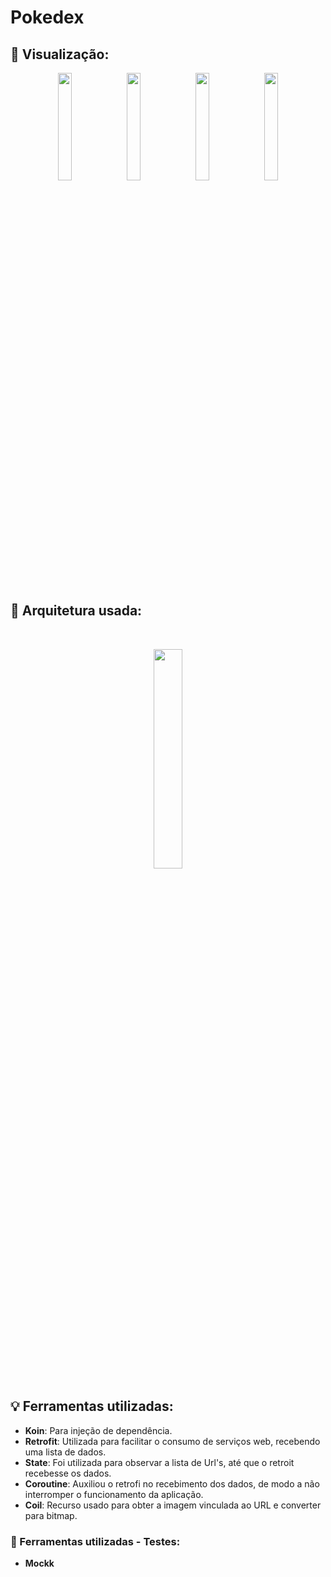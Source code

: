 # Pokedex

## :eyes: Visualização:
<p align="center">
  <img src='https://github.com/gusoliveira21/catGallery/assets/42920754/aace6def-df5e-45ab-8fe8-e4b08822d15e' width='21%'>
   <img src='https://github.com/gusoliveira21/catGallery/assets/42920754/5fd513cc-cfc2-462f-adb0-ac9aef838a84' width='21%'>
   <img src='https://github.com/gusoliveira21/catGallery/assets/42920754/834e5d81-f676-41c2-8027-ff9c6bd2ba26' width='21%'>
   <img src='https://github.com/gusoliveira21/catGallery/assets/42920754/0ad5f2ba-23db-48db-a7d9-2b6425d98861' width='21%'>
<p/>

## :wrench: Arquitetura usada:
<br>
<p align="center">
 <img src='https://github.com/gusoliveira21/catGallery/assets/42920754/ab9b2d52-f872-45a9-9d82-3045d10453a8' width='30%'>
<p/>


## :bulb: Ferramentas utilizadas:
- **Koin**: Para injeção de dependência.
- **Retrofit**: Utilizada para facilitar o consumo de serviços web, recebendo uma lista de dados.
- **State**: Foi utilizada para observar a lista de Url's, até que o retroit recebesse os dados.
- **Coroutine**: Auxiliou o retrofi no recebimento dos dados, de modo a não interromper o funcionamento da aplicação.
- **Coil**: Recurso usado para obter a imagem vinculada ao URL e converter para bitmap.

### :mag_right: Ferramentas utilizadas - Testes:
- **Mockk**

